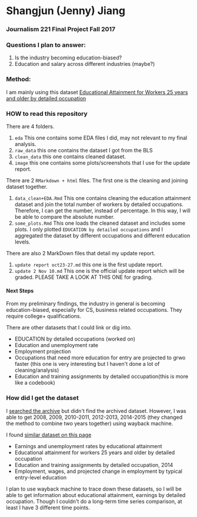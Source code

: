 # Shangjun (Jenny) Jiang 
### Journalism 221 Final Project Fall 2017


### Questions I plan to answer:
1. Is the industry becoming education-biased? 
2. Education and salary across different industries (maybe?)

### Method:
I am mainly using this dataset [Educational Attainment for Workers 25 years and older by detailed occupation](https://www.bls.gov/emp/ep_table_111.htm)


### HOW to read this repository

There are 4 folders.
1. `eda` This one contains some EDA files I did, may not relevant to my final analysis.
2. `raw_data` this one contains the dataset I got from the BLS
3. `clean_data` this one contains cleaned dataset.
4. `image` this one contains some plots/screenshots that I use for the update report.

There are 2 `RMarkdown + html` files. The first one is the cleaning and joining dataset together.
1. `data_clean+EDA.Rmd` 
This one contains cleaning the education attainment dataset and join the total number of workers by detailed occupations. Therefore, I can get the number, instead of percentage. In this way, I will be able to compare the absolute number. 
2. `some_plots.Rmd`
This one loads the cleaned dataset and includes some plots. I only plotted `EDUCATION by detailed occupations` and I aggregated the dataset by different occupations and different education levels. 


There are also 2 MarkDown files that detail my update report.
1. `update report oct23-27.md` this one is the first update report.
2. `update 2 Nov 10.md` This one is the official update report which will be graded. PLEASE TAKE A LOOK AT THIS ONE for grading.



#### Next Steps 

From my preliminary findings, the industry in general is becoming education-biased, especially for CS, business related occupations. They require college+ qualifications.

There are other datasets that I could link or dig into.

- EDUCATION by detailed occupations (worked on)
- Education and unemployment rate 
- Employment projection 
- Occupations that need more education for entry are projected to grwo faster (this one is very interesting but I haven't done a lot of cleaning/analysis)
- Education and training assignments by detailed occupation(this is more like a codebook)





### How did I get the dataset

 I [searched the archive](https://www.bls.gov/bls/news-release/home.htm#ECOPRO) but didn't find the archived dataset. However, I was able to get 2008, 2009, 2010-2011, 2012-2013, 2014-2015 (they changed the method to combine two years together) using wayback machine.

I found [similar dataset on this page](https://www.bls.gov/emp/ep_education_training_system.htm) 
- Earnings and unemployment rates by educational attainment
- Educational attainment for workers 25 years and older by detailed occupation
- Education and training assignments by detailed occupation, 2014
- Employment, wages, and projected change in employment by typical entry-level education


I plan to use wayback machine to trace down these datasets, so I will be able to get information about educational attainment, earnings by detailed occupation. Though I couldn't do a long-term time series comparison, at least I have 3 different time points. 
